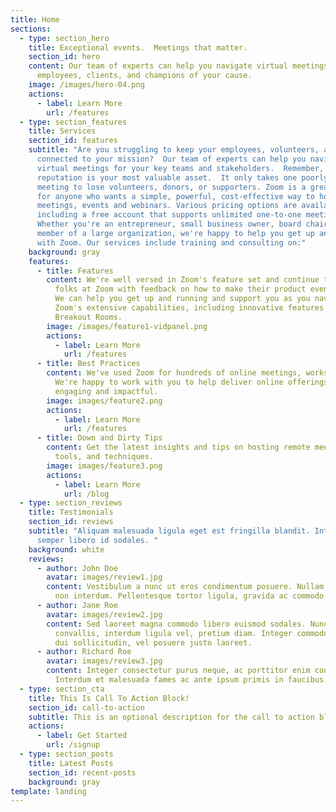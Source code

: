 ```yaml
---
title: Home
sections:
  - type: section_hero
    title: Exceptional events.  Meetings that matter.
    section_id: hero
    content: Our team of experts can help you navigate virtual meetings for your
      employees, clients, and champions of your cause.
    image: /images/hero-04.png
    actions:
      - label: Learn More
        url: /features
  - type: section_features
    title: Services
    section_id: features
    subtitle: "Are you struggling to keep your employees, volunteers, and supporters
      connected to your mission?  Our team of experts can help you navigate
      virtual meetings for your key teams and stakeholders.  Remember, your
      reputation is your most valuable asset.  It only takes one poorly-run
      meeting to lose volunteers, donors, or supporters. Zoom is a great choice
      for anyone who wants a simple, powerful, cost-effective way to host online
      meetings, events and webinars. Various pricing options are available,
      including a free account that supports unlimited one-to-one meetings.
      Whether you're an entrepreneur, small business owner, board chair, or a
      member of a large organization, we're happy to help you get up and running
      with Zoom. Our services include training and consulting on:"
    background: gray
    features:
      - title: Features
        content: We're well versed in Zoom's feature set and continue to provide the
          folks at Zoom with feedback on how to make their product even better.
          We can help you get up and running and support you as you navigate
          Zoom's extensive capabilities, including innovative features such as
          Breakout Rooms.
        image: /images/feature1-vidpanel.png
        actions:
          - label: Learn More
            url: /features
      - title: Best Practices
        content: We've used Zoom for hundreds of online meetings, workshops and courses.
          We're happy to work with you to help deliver online offerings that are
          engaging and impactful.
        image: images/feature2.png
        actions:
          - label: Learn More
            url: /features
      - title: Down and Dirty Tips
        content: Get the latest insights and tips on hosting remote meetings with Zoom,
          tools, and techniques.
        image: images/feature3.png
        actions:
          - label: Learn More
            url: /blog
  - type: section_reviews
    title: Testimonials
    section_id: reviews
    subtitle: "Aliquam malesuada ligula eget est fringilla blandit. Integer finibus
      semper libero id sodales. "
    background: white
    reviews:
      - author: John Doe
        avatar: images/review1.jpg
        content: Vestibulum a nunc ut eros condimentum posuere. Nullam dapibus quis nunc
          non interdum. Pellentesque tortor ligula, gravida ac commodo eu.
      - author: Jane Roe
        avatar: images/review2.jpg
        content: Sed laoreet magna commodo libero euismod sodales. Nunc ac libero
          convallis, interdum ligula vel, pretium diam. Integer commodo sem at
          dui sollicitudin, vel posuere justo laoreet.
      - author: Richard Roe
        avatar: images/review3.jpg
        content: Integer consectetur purus neque, ac porttitor enim convallis vitae.
          Interdum et malesuada fames ac ante ipsum primis in faucibus.
  - type: section_cta
    title: This Is Call To Action Block!
    section_id: call-to-action
    subtitle: This is an optional description for the call to action block.
    actions:
      - label: Get Started
        url: /signup
  - type: section_posts
    title: Latest Posts
    section_id: recent-posts
    background: gray
template: landing
---
```

